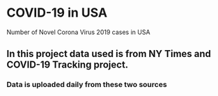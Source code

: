 # COVID-19 in USA
Number of Novel Corona Virus 2019 cases in USA
## In this project data used is from NY Times and  COVID-19 Tracking project. 
### Data is uploaded daily from these two sources
